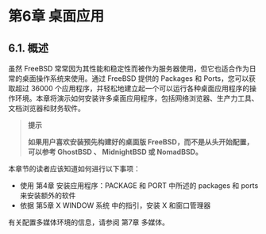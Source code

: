 # 第6章 桌面应用

## 6.1. 概述

虽然 FreeBSD 常常因为其性能和稳定性而被作为服务器使用，但它也适合作为日常的桌面操作系统来使用。通过 FreeBSD 提供的 Packages 和 Ports，您可以获取超过 36000 个应用程序，并轻松地建立起一个可以运行各种桌面应用程序的操作环境。本章将演示如何安装许多桌面应用程序，包括网络浏览器、生产力工具、文档浏览器和财务软件。

>**提示**
>
>**如果用户喜欢安装预先构建好的桌面版 FreeBSD，而不是从头开始配置，可以参考 GhostBSD 、 MidnightBSD 或 NomadBSD。**

本章节的读者应该知道如何进行以下事项：

* 使用 第4章 安装应用程序：PACKAGE 和 PORT 中所述的 packages 和 ports 来安装额外的软件
* 依据 第5章 X WINDOW 系统 中的指引，安装 X 和窗口管理器

有关配置多媒体环境的信息，请参阅 第7章 多媒体。
